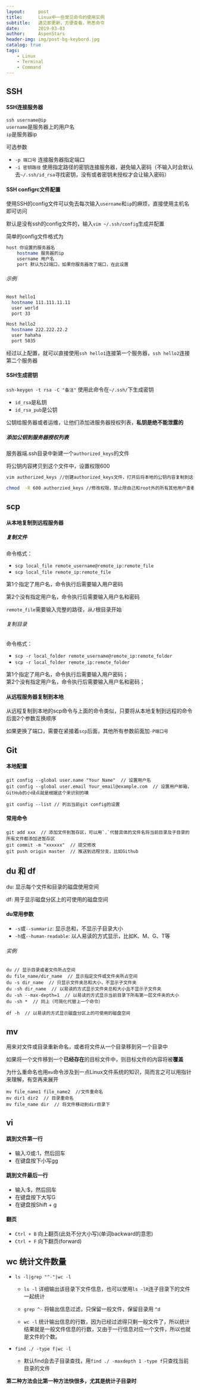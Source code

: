 ```yaml
---
layout:     post
title:      Linux中一些常见命令的使用实例
subtitle:   遇见即更新，方便查看，熟悉命令
date:       2019-03-03
author:     AspenStars
header-img: img/post-bg-keybord.jpg
catalog: true
tags:
    - Linux
    - Terminal
    - Command
---
```

## SSH

#### SSH连接服务器

`ssh username@ip`  
`username`是服务器上的用户名  
`ip`是服务器ip

可选参数

- `-p 端口号` 连接服务器指定端口
- `-i 密钥路径` 使用指定路径的密钥连接服务器，避免输入密码（不输入时会默认去`~/.ssh/id_rsa`寻找密钥，没有或者密钥未授权才会让输入密码）

#### SSH configrc文件配置

使用SSH的config文件可以免去每次输入`username`和`ip`的麻烦，直接使用主机名即可访问

默认是没有ssh的config文件的，输入`vim ~/.ssh/config`生成并配置

简单的config文件格式为

```bash
host 你设置的服务器名
    hostname 服务器的ip
    username 用户名
    port 默认为22端口，如果你服务器改了端口，在此设置
```

###### 示例

```bash
Host hello1
  hostname 111.111.11.11
  user world
  port 33

Host hello2
  hostname 222.222.22.2
  user hahaha
  port 5035
```

经过以上配置，就可以直接使用`ssh hello1`连接第一个服务器，`ssh hello2`连接第二个服务器

#### SSH生成密钥

`ssh-keygen -t rsa -C "备注"` 使用此命令在`~/.ssh/`下生成密钥
- `id_rsa`是私钥
- `id_rsa_pub`是公钥

公钥给服务器或者运维，让他们添加进服务器授权列表，**私钥是绝不能泄露的**

##### 添加公钥到服务器授权列表

服务器端.ssh目录中新建一个`authorized_keys`的文件

将公钥内容拷贝到这个文件中，设置权限600
```bash
vim authorized_keys //创建authorized_keys文件，打开后将本地的公钥内容复制到这个文件中

chmod  -R 600 authorzied_keys //修改权限，禁止除自己和root外的所有其他用户查看、修改
```

## scp

#### 从本地复制到远程服务器

##### 复制文件

命令格式：
- `scp local_file remote_username@remote_ip:remote_file`   
- `scp local_file remote_ip:remote_file`  

第1个指定了用户名，命令执行后需要输入用户密码

第2个没有指定用户名，命令执行后需要输入用户名和密码

`remote_file`需要输入完整的路径，从`/`根目录开始

###### 复制目录

命令格式：  
- `scp -r local_folder remote_username@remote_ip:remote_folder  `
- `scp -r local_folder remote_ip:remote_folder  `

第1个指定了用户名，命令执行后需要输入用户密码；  
第2个没有指定用户名，命令执行后需要输入用户名和密码；

#### 从远程服务器复制到本地

从远程复制到本地的scp命令与上面的命令类似，只要将从本地复制到远程的命令后面2个参数互换顺序

如果更换了端口，需要在紧接着`scp`后面，其他所有参数前面加`-P端口号`

## Git

#### 本地配置
```
git config --global user.name "Your Name"  // 设置用户名
git config --global user.email Your_email@example.com  // 设置用户邮箱，GitHub的小绿点就是根据这个来识别的噢

git config --list // 列出当前git config的设置
```

#### 常用命令
```
git add xxx  // 添加文件到暂存区，可以用`.`代替具体的文件名将当前目录及子目录的所有文件都添加进暂存区
git commit -m "xxxxxx"  // 提交修改
git push origin master  // 推送到远程分支，比如Github
```

## du 和 df

du: 显示每个文件和目录的磁盘使用空间

df: 用于显示磁盘分区上的可使用的磁盘空间

#### du常用参数
- `-s`或`--summariz`: 显示总和，不显示子目录大小
- `-h`或`--human-readable`: 以人易读的方式显示，比如K、M、G、T等

###### 实例
```
du // 显示目录或者文件所占空间
du file_name/dir_name  // 显示指定文件或文件夹所占空间
du -s dir_name  // 只显示文件夹总和大小，不显示子文件夹
du -sh dir_name  // 以易读的方式显示文件夹总和大小且不显示子文件夹
du -sh --max-depth=1  // 以易读的方式显示当前目录下所有第一层文件夹的大小
du -sh *  // 同上（可简化代替上一个命令）

df -h  // 以易读的方式显示磁盘分区上的可使用的磁盘空间

```

## mv

用来对文件或目录重新命名，或者将文件从一个目录移到另一个目录中

如果将一个文件移到一个**已经存在**的目标文件中，则目标文件的内容将被**覆盖**

为什么重命名也用`mv`命令涉及到一点Linux文件系统的知识，简而言之可以用指针来理解，有空再来展开

```
mv file_name1 file_name2  //文件重命名
mv dir1 dir2  // 目录重命名
mv file_name dir  // 将文件移动到dir目录下
```

## vi

#### 跳到文件第一行
- 输入:0或:1，然后回车
- 在键盘按下小写gg
 
#### 跳到文件最后一行
- 输入:$，然后回车
- 在键盘按下大写G 
- 在键盘按Shift + g

#### 翻页
- `Ctrl + B` 向上翻页(此处不分大小写)(单词backward的意思)
- `Ctrl + F` 向下翻页(forward)

## wc 统计文件数量

- `ls -l|grep "^-"|wc -l`
  - `ls -l` 详细输出该目录下文件信息，也可以使用`ls -lR`连子目录下的文件一起统计
  - `grep ^-` 将输出信息过滤，只保留一般文件，保留目录用 `^d`

  - `wc -l` 统计输出信息的行数，因为已经过滤得只剩一般文件了，所以统计结果就是一般文件信息的行数，又由于一行信息对应一个文件，所以也就是文件的个数。

- `find ./ -type f|wc -l`
  - 默认find会去子目录查找，用`find ./ -maxdepth 1 -type f`只查找当前目录的文件

**第二种方法会比第一种方法快很多，尤其是统计子目录时**
